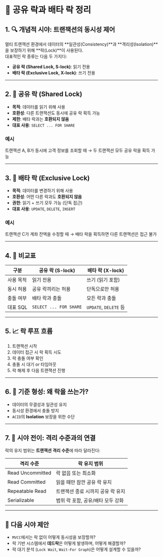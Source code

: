 # 🔐 공유 락과 배타 락 정리

## 1. 🔍 개념적 시야: 트랜잭션의 동시성 제어

멀티 트랜잭션 환경에서 데이터의 **일관성(Consistency)**과 **격리성(Isolation)**을 보장하기 위해 **락(Lock)**이 사용된다.  
대표적인 락 종류는 다음 두 가지다:

- **공유 락 (Shared Lock, S-lock)**: 읽기 전용
- **배타 락 (Exclusive Lock, X-lock)**: 쓰기 전용

---

## 2. 📌 공유 락 (Shared Lock)

- **목적**: 데이터를 읽기 위해 사용
- **호환성**: 다른 트랜잭션도 동시에 공유 락 획득 가능
- **제한**: 배타 락과는 **호환되지 않음**
- **대표 사용**: `SELECT ... FOR SHARE`

### 예시
트랜잭션 A, B가 동시에 고객 정보를 조회할 때 → 두 트랜잭션 모두 공유 락을 획득 가능

---

## 3. 📌 배타 락 (Exclusive Lock)

- **목적**: 데이터를 변경하기 위해 사용
- **호환성**: 어떤 다른 락과도 **호환되지 않음**
- **권한**: 읽기 + 쓰기 모두 가능 (단독 접근)
- **대표 사용**: `UPDATE`, `DELETE`, `INSERT`

### 예시
트랜잭션 C가 계좌 잔액을 수정할 때 → 배타 락을 획득하면 다른 트랜잭션은 접근 불가

---

## 4. 🧾 비교표

| 구분         | 공유 락 (S-lock)        | 배타 락 (X-lock)         |
|--------------|--------------------------|---------------------------|
| 사용 목적    | 읽기 전용                | 쓰기 (읽기 포함)          |
| 동시 허용    | 공유 락끼리는 허용       | 단독으로만 허용           |
| 충돌 여부    | 배타 락과 충돌           | 모든 락과 충돌            |
| 대표 SQL     | `SELECT ... FOR SHARE`   | `UPDATE`, `DELETE` 등     |

---

## 5. 📈 락 루프 흐름

1. 트랜잭션 시작
2. 데이터 접근 시 락 획득 시도
3. 락 충돌 여부 확인
4. 충돌 시 대기 or 타임아웃
5. 락 해제 후 다음 트랜잭션 진행

---

## 6. 🎯 기준 형성: 왜 락을 쓰는가?

- 데이터의 무결성과 일관성 유지
- 동시성 환경에서 충돌 방지
- `ACID`의 **Isolation** 보장을 위한 수단

---

## 7. 🔁 시야 전이: 격리 수준과의 연결

락의 유지 범위는 **트랜잭션 격리 수준**에 따라 달라진다:

| 격리 수준           | 락 유지 범위                     |
|----------------------|----------------------------------|
| Read Uncommitted     | 락 없음 또는 최소화             |
| Read Committed       | 읽을 때만 잠깐 공유 락 유지     |
| Repeatable Read      | 트랜잭션 종료 시까지 공유 락 유지 |
| Serializable         | 범위 락 포함, 공유/배타 모두 강화 |

---

## 🧠 다음 시야 제안

- `MVCC`에서는 락 없이 어떻게 동시성을 보장할까?
- 락 기반 시스템에서 **데드락**은 어떻게 발생하며, 어떻게 해결할까?
- 락 대기 분석 (`Lock Wait`, `Wait-For Graph`)은 어떻게 설계할 수 있을까?
